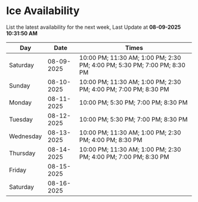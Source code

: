 # Ice Availability

List the latest availability for the next week, Last Update at **08-09-2025 10:31:50 AM**

| Day         | Date        | Times       |
| ----------- | ----------- | ----------- |
|Saturday|08-09-2025|10:00 PM; 11:30 AM; 1:00 PM; 2:30 PM; 4:00 PM; 5:30 PM; 7:00 PM; 8:30 PM|
|Sunday|08-10-2025|10:00 PM; 11:30 AM; 1:00 PM; 2:30 PM; 4:00 PM; 7:00 PM; 8:30 PM|
|Monday|08-11-2025|10:00 PM; 5:30 PM; 7:00 PM; 8:30 PM|
|Tuesday|08-12-2025|10:00 PM; 5:30 PM; 7:00 PM; 8:30 PM|
|Wednesday|08-13-2025|10:00 PM; 11:30 AM; 1:00 PM; 2:30 PM; 4:00 PM; 8:30 PM|
|Thursday|08-14-2025|10:00 PM; 11:30 AM; 1:00 PM; 2:30 PM; 4:00 PM; 7:00 PM; 8:30 PM|
|Friday|08-15-2025||
|Saturday|08-16-2025||
